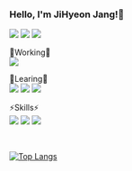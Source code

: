### Hello, I'm JiHyeon Jang!👋

 <a href="https://github.com/jihyeonjjang"><img src="https://hits.seeyoufarm.com/api/count/incr/badge.svg?url=https%3A%2F%2Fgithub.com%jihyeonjjang&count_bg=%23000000&title_bg=%23000000&icon=github.svg&icon_color=%23E7E7E7&title=GitHub&edge_flat=false)"/></a> <a href="https://velog.io/@jihyeon9975"><img src="https://img.shields.io/badge/Velog-3DDC84?style=flat&logo=Velog&logoColor=white"/></a> <a href="https://jihyeonjjang.github.io/"><img src="https://img.shields.io/badge/GitHub Blog-181717?style=flat&logo=GitHub&logoColor=white"/></a>
<br/>

<!-- [![Solved.ac 프로필](http://mazassumnida.wtf/api/mini/generate_badge?boj=jihyeon9975)](https://solved.ac/jihyeon9975) -->

🔭Working🔭
<br/>
<a href="https://github.com/SONSU-2022"><img src="https://img.shields.io/badge/SONSU-lightgrey?style=flat&logo=GitHub&logoColor=white"/></a>

🌱Learing🌱
<br/>
<img src="https://img.shields.io/badge/Swift-F05138?style=flat&logo=swift&logoColor=FFFFFF"/> <img src="https://img.shields.io/badge/Kotlin-7F52FF?style=flat&logo=kotlin&logoColor=FFFFFF"/> <img src="https://img.shields.io/badge/React-61DAFB?style=flat&logo=react&logoColor=FFFFFF"/>

⚡Skills⚡
<br/>
<img src="https://img.shields.io/badge/C-A8B9CC?style=flat&logo=C&logoColor=FFFFFF"/>
<img src="https://img.shields.io/badge/Java-007396?style=flat&logo=java&logoColor=FFFFFF"/>
<img src="https://img.shields.io/badge/Python-3776AB?style=flat&logo=Python&logoColor=FFFFFF"/>

<br/>

[![Top Langs](https://github-readme-stats.vercel.app/api/top-langs/?username=jihyeonjjang&layout=compact)](https://github.com/anuraghazra/github-readme-stats)


<!--
**jihyeonjjang/jihyeonjjang** is a ✨ _special_ ✨ repository because its `README.md` (this file) appears on your GitHub profile.

Here are some ideas to get you started:

- 🔭 I’m currently working on ...
- 🌱 I’m currently learning ...
- 👯 I’m looking to collaborate on ...
- 🤔 I’m looking for help with ...
- 💬 Ask me about ...
- 📫 How to reach me: ...
- 😄 Pronouns: ...
- ⚡ Fun fact: ...
-->


